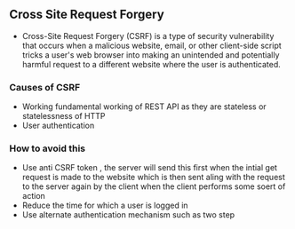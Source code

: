## Cross Site Request Forgery 
- Cross-Site Request Forgery (CSRF) is a type of security vulnerability that occurs when a malicious website, email, or other client-side script tricks a user's web browser into making an unintended and potentially harmful request to a different website where the user is authenticated.
### Causes of CSRF
- Working fundamental  working of REST API as they are stateless or statelessness of HTTP
- User authentication 
###  How to avoid this
- Use anti CSRF token , the server will send this first when the intial get request is made to the website which is then sent
aling with the request to the server again by the client when the client performs some soert of action 
- Reduce the time for which a user is logged in 
- Use alternate authentication mechanism such as two step 